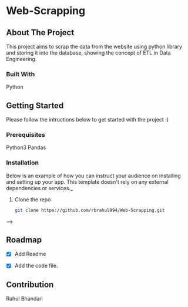 # Web-Scrapping

<!-- ABOUT THE PROJECT -->
## About The Project

This project aims to scrap the data from the website using python library and storing it into the database, showing the concept of ETL in Data Engineering. 
 
### Built With

Python

<!-- GETTING STARTED -->
## Getting Started

Please follow the intructions below to get started with the project :)

### Prerequisites

Python3
Pandas


### Installation

Below is an example of how you can instruct your audience on installing and setting up your app. This template doesn't rely on any external dependencies or services._


1. Clone the repo
   ```sh
   git clone https://github.com/rbrahul994/Web-Scrapping.git
   ```

-->
<!-- ROADMAP -->
## Roadmap

- [x] Add Readme
- [x] Add the code file.



<!-- CONTRIBUTING -->
<!-- ## Contributing -->
## Contribution
Rahul Bhandari

<!-- LICENSE -->
<!-- ## License -->
